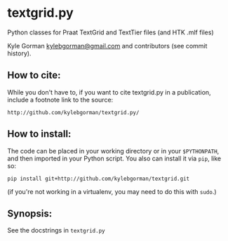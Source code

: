 textgrid.py
===========

Python classes for Praat TextGrid and TextTier files (and HTK .mlf files)

Kyle Gorman <kylebgorman@gmail.com> and contributors (see commit history).

How to cite:
------------

While you don't have to, if you want to cite textgrid.py in a publication, include a footnote link to the source:

    http://github.com/kylebgorman/textgrid.py/

How to install:
---------------

The code can be placed in your working directory or in your `$PYTHONPATH`,  and then imported in your Python script. You also can install it via `pip`, like so:

    pip install git+http://github.com/kylebgorman/textgrid.git
    
(if you're not working in a virtualenv, you may need to do this with `sudo`.)

Synopsis:
---------

See the docstrings in `textgrid.py`
